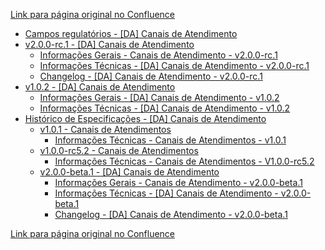 [Link para página original no Confluence](https://openfinancebrasil.atlassian.net/wiki/spaces/OF/pages/17368301)

- [Campos regulatórios - \[DA\] Canais de Atendimento](../../../../../OF/Open%20Finance%20Brasil/Especifica%c3%a7%c3%b5es%20de%20APIs/Dados%20Abertos%20-%20DA/[DA]%20API%20-%20Canais%20de%20Atendimento/Campos%20regulat%c3%b3rios%20-%20[DA]%20Canais%20de%20Atendimento)
- [v2.0.0-rc.1 - \[DA\] Canais de Atendimento](../../../../../OF/Open%20Finance%20Brasil/Especifica%c3%a7%c3%b5es%20de%20APIs/Dados%20Abertos%20-%20DA/[DA]%20API%20-%20Canais%20de%20Atendimento/v2.0.0-rc.1%20-%20[DA]%20Canais%20de%20Atendimento/index)
    - [Informações Gerais - Canais de Atendimento - v2.0.0-rc.1](../../../../../OF/Open%20Finance%20Brasil/Especifica%c3%a7%c3%b5es%20de%20APIs/Dados%20Abertos%20-%20DA/[DA]%20API%20-%20Canais%20de%20Atendimento/v2.0.0-rc.1%20-%20[DA]%20Canais%20de%20Atendimento/Informa%c3%a7%c3%b5es%20Gerais%20-%20Canais%20de%20Atendimento%20-%20v2.0.0-rc.1)
    - [Informações Técnicas - \[DA\] Canais de Atendimento - v2.0.0-rc.1](../../../../../OF/Open%20Finance%20Brasil/Especifica%c3%a7%c3%b5es%20de%20APIs/Dados%20Abertos%20-%20DA/[DA]%20API%20-%20Canais%20de%20Atendimento/v2.0.0-rc.1%20-%20[DA]%20Canais%20de%20Atendimento/Informa%c3%a7%c3%b5es%20T%c3%a9cnicas%20-%20[DA]%20Canais%20de%20Atendimento%20-%20v2.0.0-rc.1)
    - [Changelog - \[DA\] Canais de Atendimento - v2.0.0-rc.1](../../../../../OF/Open%20Finance%20Brasil/Especifica%c3%a7%c3%b5es%20de%20APIs/Dados%20Abertos%20-%20DA/[DA]%20API%20-%20Canais%20de%20Atendimento/v2.0.0-rc.1%20-%20[DA]%20Canais%20de%20Atendimento/Changelog%20-%20[DA]%20Canais%20de%20Atendimento%20-%20v2.0.0-rc.1)
- [v1.0.2 - \[DA\] Canais de Atendimento](../../../../../OF/Open%20Finance%20Brasil/Especifica%c3%a7%c3%b5es%20de%20APIs/Dados%20Abertos%20-%20DA/[DA]%20API%20-%20Canais%20de%20Atendimento/v1.0.2%20-%20[DA]%20Canais%20de%20Atendimento/index)
    - [Informações Gerais - \[DA\] Canais de Atendimento - v1.0.2](../../../../../OF/Open%20Finance%20Brasil/Especifica%c3%a7%c3%b5es%20de%20APIs/Dados%20Abertos%20-%20DA/[DA]%20API%20-%20Canais%20de%20Atendimento/v1.0.2%20-%20[DA]%20Canais%20de%20Atendimento/Informa%c3%a7%c3%b5es%20Gerais%20-%20[DA]%20Canais%20de%20Atendimento%20-%20v1.0.2)
    - [Informações Técnicas - \[DA\] Canais de Atendimento - v1.0.2](../../../../../OF/Open%20Finance%20Brasil/Especifica%c3%a7%c3%b5es%20de%20APIs/Dados%20Abertos%20-%20DA/[DA]%20API%20-%20Canais%20de%20Atendimento/v1.0.2%20-%20[DA]%20Canais%20de%20Atendimento/Informa%c3%a7%c3%b5es%20T%c3%a9cnicas%20-%20[DA]%20Canais%20de%20Atendimento%20-%20v1.0.2)
- [Histórico de Especificações - \[DA\] Canais de Atendimento](../../../../../OF/Open%20Finance%20Brasil/Especifica%c3%a7%c3%b5es%20de%20APIs/Dados%20Abertos%20-%20DA/[DA]%20API%20-%20Canais%20de%20Atendimento/Hist%c3%b3rico%20de%20Especifica%c3%a7%c3%b5es%20-%20[DA]%20Canais%20de%20Atendimento/index)
    - [v1.0.1 - Canais de Atendimentos](../../../../../OF/Open%20Finance%20Brasil/Especifica%c3%a7%c3%b5es%20de%20APIs/Dados%20Abertos%20-%20DA/[DA]%20API%20-%20Canais%20de%20Atendimento/Hist%c3%b3rico%20de%20Especifica%c3%a7%c3%b5es%20-%20[DA]%20Canais%20de%20Atendimento/v1.0.1%20-%20Canais%20de%20Atendimentos/index)
        - [Informações Técnicas - Canais de Atendimentos - v1.0.1](../../../../../OF/Open%20Finance%20Brasil/Especifica%c3%a7%c3%b5es%20de%20APIs/Dados%20Abertos%20-%20DA/[DA]%20API%20-%20Canais%20de%20Atendimento/Hist%c3%b3rico%20de%20Especifica%c3%a7%c3%b5es%20-%20[DA]%20Canais%20de%20Atendimento/v1.0.1%20-%20Canais%20de%20Atendimentos/Informa%c3%a7%c3%b5es%20T%c3%a9cnicas%20-%20Canais%20de%20Atendimentos%20-%20v1.0.1)
    - [v1.0.0-rc5.2 - Canais de Atendimentos](../../../../../OF/Open%20Finance%20Brasil/Especifica%c3%a7%c3%b5es%20de%20APIs/Dados%20Abertos%20-%20DA/[DA]%20API%20-%20Canais%20de%20Atendimento/Hist%c3%b3rico%20de%20Especifica%c3%a7%c3%b5es%20-%20[DA]%20Canais%20de%20Atendimento/v1.0.0-rc5.2%20-%20Canais%20de%20Atendimentos/index)
        - [Informações Técnicas - Canais de Atendimentos - V1.0.0-rc5.2](../../../../../OF/Open%20Finance%20Brasil/Especifica%c3%a7%c3%b5es%20de%20APIs/Dados%20Abertos%20-%20DA/[DA]%20API%20-%20Canais%20de%20Atendimento/Hist%c3%b3rico%20de%20Especifica%c3%a7%c3%b5es%20-%20[DA]%20Canais%20de%20Atendimento/v1.0.0-rc5.2%20-%20Canais%20de%20Atendimentos/Informa%c3%a7%c3%b5es%20T%c3%a9cnicas%20-%20Canais%20de%20Atendimentos%20-%20V1.0.0-rc5.2)
    - [v2.0.0-beta.1 - \[DA\] Canais de Atendimento](../../../../../OF/Open%20Finance%20Brasil/Especifica%c3%a7%c3%b5es%20de%20APIs/Dados%20Abertos%20-%20DA/[DA]%20API%20-%20Canais%20de%20Atendimento/Hist%c3%b3rico%20de%20Especifica%c3%a7%c3%b5es%20-%20[DA]%20Canais%20de%20Atendimento/v2.0.0-beta.1%20-%20[DA]%20Canais%20de%20Atendimento/index)
        - [Informações Gerais - Canais de Atendimento - v2.0.0-beta.1](../../../../../OF/Open%20Finance%20Brasil/Especifica%c3%a7%c3%b5es%20de%20APIs/Dados%20Abertos%20-%20DA/[DA]%20API%20-%20Canais%20de%20Atendimento/Hist%c3%b3rico%20de%20Especifica%c3%a7%c3%b5es%20-%20[DA]%20Canais%20de%20Atendimento/v2.0.0-beta.1%20-%20[DA]%20Canais%20de%20Atendimento/Informa%c3%a7%c3%b5es%20Gerais%20-%20Canais%20de%20Atendimento%20-%20v2.0.0-beta.1)
        - [Informações Técnicas - \[DA\] Canais de Atendimento - v2.0.0-beta.1](../../../../../OF/Open%20Finance%20Brasil/Especifica%c3%a7%c3%b5es%20de%20APIs/Dados%20Abertos%20-%20DA/[DA]%20API%20-%20Canais%20de%20Atendimento/Hist%c3%b3rico%20de%20Especifica%c3%a7%c3%b5es%20-%20[DA]%20Canais%20de%20Atendimento/v2.0.0-beta.1%20-%20[DA]%20Canais%20de%20Atendimento/Informa%c3%a7%c3%b5es%20T%c3%a9cnicas%20-%20[DA]%20Canais%20de%20Atendimento%20-%20v2.0.0-beta.1)
        - [Changelog - \[DA\] Canais de Atendimento - v2.0.0-beta.1](../../../../../OF/Open%20Finance%20Brasil/Especifica%c3%a7%c3%b5es%20de%20APIs/Dados%20Abertos%20-%20DA/[DA]%20API%20-%20Canais%20de%20Atendimento/Hist%c3%b3rico%20de%20Especifica%c3%a7%c3%b5es%20-%20[DA]%20Canais%20de%20Atendimento/v2.0.0-beta.1%20-%20[DA]%20Canais%20de%20Atendimento/Changelog%20-%20[DA]%20Canais%20de%20Atendimento%20-%20v2.0.0-beta.1)

[Link para página original no Confluence](https://openfinancebrasil.atlassian.net/wiki/spaces/OF/pages/17368301)